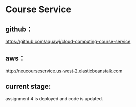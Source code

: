 # Course Service
## github：
https://github.com/aquawj/cloud-computing-course-service
## aws：
http://neucourseservice.us-west-2.elasticbeanstalk.com
## current stage:
assignment 4 is deployed and code is updated.
